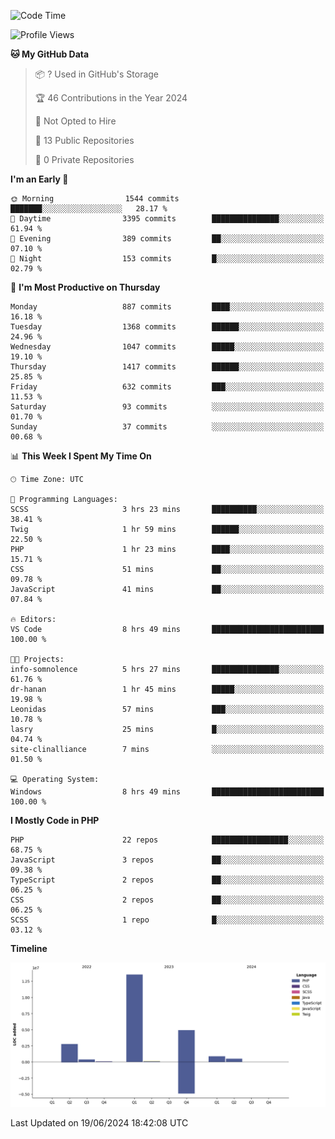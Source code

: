 <!--START_SECTION:waka-->
![Code Time](http://img.shields.io/badge/Code%20Time-1%2C741%20hrs%203%20mins-blue)

![Profile Views](http://img.shields.io/badge/Profile%20Views-0-blue)

**🐱 My GitHub Data** 

> 📦 ? Used in GitHub's Storage 
 > 
> 🏆 46 Contributions in the Year 2024
 > 
> 🚫 Not Opted to Hire
 > 
> 📜 13 Public Repositories 
 > 
> 🔑 0 Private Repositories 
 > 
**I'm an Early 🐤** 

```text
🌞 Morning                1544 commits        ███████░░░░░░░░░░░░░░░░░░   28.17 % 
🌆 Daytime                3395 commits        ███████████████░░░░░░░░░░   61.94 % 
🌃 Evening                389 commits         ██░░░░░░░░░░░░░░░░░░░░░░░   07.10 % 
🌙 Night                  153 commits         █░░░░░░░░░░░░░░░░░░░░░░░░   02.79 % 
```
📅 **I'm Most Productive on Thursday** 

```text
Monday                   887 commits         ████░░░░░░░░░░░░░░░░░░░░░   16.18 % 
Tuesday                  1368 commits        ██████░░░░░░░░░░░░░░░░░░░   24.96 % 
Wednesday                1047 commits        █████░░░░░░░░░░░░░░░░░░░░   19.10 % 
Thursday                 1417 commits        ██████░░░░░░░░░░░░░░░░░░░   25.85 % 
Friday                   632 commits         ███░░░░░░░░░░░░░░░░░░░░░░   11.53 % 
Saturday                 93 commits          ░░░░░░░░░░░░░░░░░░░░░░░░░   01.70 % 
Sunday                   37 commits          ░░░░░░░░░░░░░░░░░░░░░░░░░   00.68 % 
```


📊 **This Week I Spent My Time On** 

```text
🕑︎ Time Zone: UTC

💬 Programming Languages: 
SCSS                     3 hrs 23 mins       ██████████░░░░░░░░░░░░░░░   38.41 % 
Twig                     1 hr 59 mins        ██████░░░░░░░░░░░░░░░░░░░   22.50 % 
PHP                      1 hr 23 mins        ████░░░░░░░░░░░░░░░░░░░░░   15.71 % 
CSS                      51 mins             ██░░░░░░░░░░░░░░░░░░░░░░░   09.78 % 
JavaScript               41 mins             ██░░░░░░░░░░░░░░░░░░░░░░░   07.84 % 

🔥 Editors: 
VS Code                  8 hrs 49 mins       █████████████████████████   100.00 % 

🐱‍💻 Projects: 
info-somnolence          5 hrs 27 mins       ███████████████░░░░░░░░░░   61.76 % 
dr-hanan                 1 hr 45 mins        █████░░░░░░░░░░░░░░░░░░░░   19.98 % 
Leonidas                 57 mins             ███░░░░░░░░░░░░░░░░░░░░░░   10.78 % 
lasry                    25 mins             █░░░░░░░░░░░░░░░░░░░░░░░░   04.74 % 
site-clinalliance        7 mins              ░░░░░░░░░░░░░░░░░░░░░░░░░   01.50 % 

💻 Operating System: 
Windows                  8 hrs 49 mins       █████████████████████████   100.00 % 
```

**I Mostly Code in PHP** 

```text
PHP                      22 repos            █████████████████░░░░░░░░   68.75 % 
JavaScript               3 repos             ██░░░░░░░░░░░░░░░░░░░░░░░   09.38 % 
TypeScript               2 repos             ██░░░░░░░░░░░░░░░░░░░░░░░   06.25 % 
CSS                      2 repos             ██░░░░░░░░░░░░░░░░░░░░░░░   06.25 % 
SCSS                     1 repo              █░░░░░░░░░░░░░░░░░░░░░░░░   03.12 % 
```



**Timeline**

![Lines of Code chart](https://raw.githubusercontent.com/tahar-elgunaoui/tahar-elgunaoui/main/assets/bar_graph.png)


 Last Updated on 19/06/2024 18:42:08 UTC
<!--END_SECTION:waka-->
